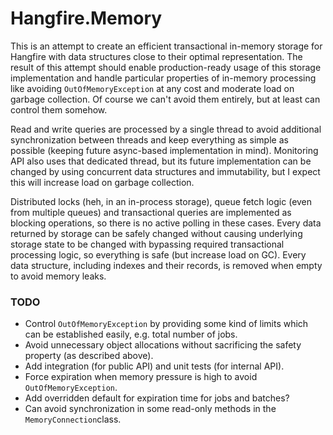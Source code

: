 # Hangfire.Memory

This is an attempt to create an efficient transactional in-memory storage for Hangfire with data structures close to their optimal representation. The result of this attempt should enable production-ready usage of this storage implementation and handle particular properties of in-memory processing like avoiding `OutOfMemoryException` at any cost and moderate load on garbage collection. Of course we can't avoid them entirely, but at least can control them somehow.

Read and write queries are processed by a single thread to avoid additional synchronization between threads and keep everything as simple as possible (keeping future async-based implementation in mind). Monitoring API also uses that dedicated thread, but its future implementation can be changed by using concurrent data structures and immutability, but I expect this will increase load on garbage collection.

Distributed locks (heh, in an in-process storage), queue fetch logic (even from multiple queues) and transactional queries are implemented as blocking operations, so there is no active polling in these cases. Every data returned by storage can be safely changed without causing underlying storage state to be changed with bypassing required transactional processing logic, so everything is safe (but increase load on GC). Every data structure, including indexes and their records, is removed when empty to avoid memory leaks.



### TODO

* Control `OutOfMemoryException` by providing some kind of limits which can be established easily, e.g. total number of jobs.
* Avoid unnecessary object allocations without sacrificing the safety property (as described above).
* Add integration (for public API) and unit tests (for internal API).
* Force expiration when memory pressure is high to avoid `OutOfMemoryException`.
* Add overridden default for expiration time for jobs and batches?
* Can avoid synchronization in some read-only methods in the `MemoryConnection`class.
